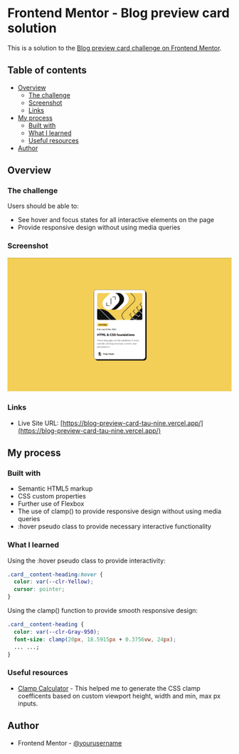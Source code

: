 # Frontend Mentor - Blog preview card solution

This is a solution to the [Blog preview card challenge on Frontend Mentor](https://www.frontendmentor.io/challenges/blog-preview-card-ckPaj01IcS).

## Table of contents

- [Overview](#overview)
  - [The challenge](#the-challenge)
  - [Screenshot](#screenshot)
  - [Links](#links)
- [My process](#my-process)
  - [Built with](#built-with)
  - [What I learned](#what-i-learned)
  - [Useful resources](#useful-resources)
- [Author](#author)

## Overview

### The challenge

Users should be able to:

- See hover and focus states for all interactive elements on the page
- Provide responsive design without using media queries

### Screenshot

![](./assets/screenshot/blog_preview_card_screenshot.png)

### Links

- Live Site URL: [https://blog-preview-card-tau-nine.vercel.app/](https://blog-preview-card-tau-nine.vercel.app/)

## My process

### Built with

- Semantic HTML5 markup
- CSS custom properties
- Further use of Flexbox
- The use of clamp() to provide responsive design without using media queries
- :hover pseudo class to provide necessary interactive functionality

### What I learned

Using the :hover pseudo class to provide interactivity:

```css
.card__content-heading:hover {
  color: var(--clr-Yellow);
  cursor: pointer;
}
```

Using the clamp() function to provide smooth responsive design:

```css
.card__content-heading {
  color: var(--clr-Gray-950);
  font-size: clamp(20px, 18.5915px + 0.3756vw, 24px);
  ... ...;
}
```

### Useful resources

- [Clamp Calculator](https://utopia.fyi/clamp/calculator?a=320,1440) - This helped me to generate the CSS clamp coefficents based on custom viewport height, width and min, max px inputs.

## Author

- Frontend Mentor - [@yourusername](https://www.frontendmentor.io/profile/yourusername)
